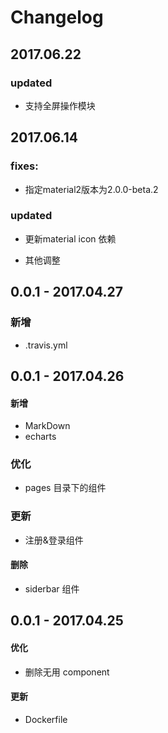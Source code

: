 # Changelog

## 2017.06.22

### updated
- 支持全屏操作模块

## 2017.06.14

### fixes:
- 指定material2版本为2.0.0-beta.2

### updated
- 更新material icon 依赖

- 其他调整


## 0.0.1 - 2017.04.27

### 新增
- .travis.yml

## 0.0.1 - 2017.04.26

#### 新增
- MarkDown
- echarts

### 优化
- pages 目录下的组件

### 更新
- 注册&登录组件

#### 删除
- siderbar 组件

## 0.0.1 - 2017.04.25

#### 优化
- 删除无用 component

#### 更新
- Dockerfile

